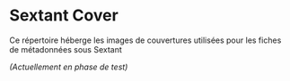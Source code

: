 # Sextant Cover

Ce répertoire héberge les images de couvertures utilisées pour les fiches de métadonnées sous Sextant 

_(Actuellement en phase de test)_
